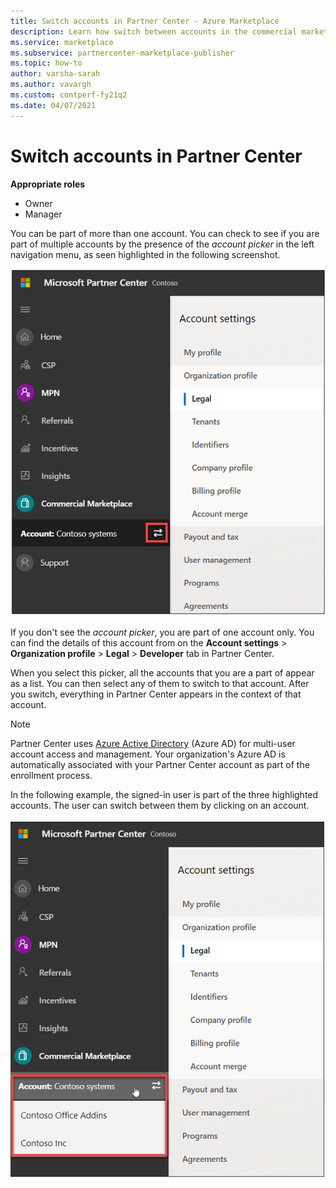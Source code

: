 ```yaml
---
title: Switch accounts in Partner Center - Azure Marketplace
description: Learn how switch between accounts in the commercial marketplace program of Partner Center.
ms.service: marketplace
ms.subservice: partnercenter-marketplace-publisher
ms.topic: how-to
author: varsha-sarah
ms.author: vavargh
ms.custom: contperf-fy21q2
ms.date: 04/07/2021
---
```


# Switch accounts in Partner Center

**Appropriate roles**

- Owner
- Manager

You can be part of more than one account. You can check to see if you are part of multiple accounts by the presence of the *account picker* in the left navigation menu, as seen highlighted in the following screenshot.

[ ![Screenshot of the account picker in the left-nav of Partner Center.](./media/manage-accounts/account-picker.png) ](./media/manage-accounts/account-picker.png#lightbox)

If you don't see the *account picker*, you are part of one account only. You can find the details of this account from on the **Account settings** > **Organization profile** > **Legal** > **Developer** tab in Partner Center.

When you select this picker, all the accounts that you are a part of appear as a list. You can then select any of them to switch to that account. After you switch, everything in Partner Center appears in the context of that account.

> [!NOTE]
> Partner Center uses [Azure Active Directory](/azure/active-directory/fundamentals/active-directory-whatis) (Azure AD) for multi-user account access and management. Your organization's Azure AD is automatically associated with your Partner Center account as part of the enrollment process.

In the following example, the signed-in user is part of the three highlighted accounts. The user can switch between them by clicking on an account.

[ ![Screenshot of accounts that can be selected with the account picker.](./media/manage-accounts/account-picker-two.png) ](./media/manage-accounts/account-picker-two.png#lightbox)
